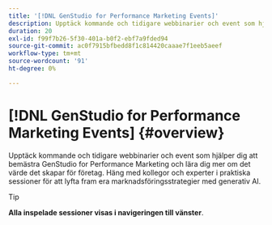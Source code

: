 ```yaml
---
title: '[!DNL GenStudio for Performance Marketing Events]'
description: Upptäck kommande och tidigare webbinarier och event som hjälper dig att bemästra GenStudio for Performance Marketing och lära dig mer om det värde det skapar för företag. Häng med kollegor och experter i praktiska sessioner för att lyfta fram era marknadsföringsstrategier med generativ AI.
duration: 20
exl-id: f99f7b26-5f30-401a-b0f2-ebf7a9fded94
source-git-commit: ac0f7915bfbedd8f1c814420caaae7f1eeb5aeef
workflow-type: tm+mt
source-wordcount: '91'
ht-degree: 0%

---
```


# [!DNL GenStudio for Performance Marketing Events] {#overview}

Upptäck kommande och tidigare webbinarier och event som hjälper dig att bemästra GenStudio for Performance Marketing och lära dig mer om det värde det skapar för företag. Häng med kollegor och experter i praktiska sessioner för att lyfta fram era marknadsföringsstrategier med generativ AI.

>[!TIP]
>
>**Alla inspelade sessioner visas i navigeringen till vänster**.

